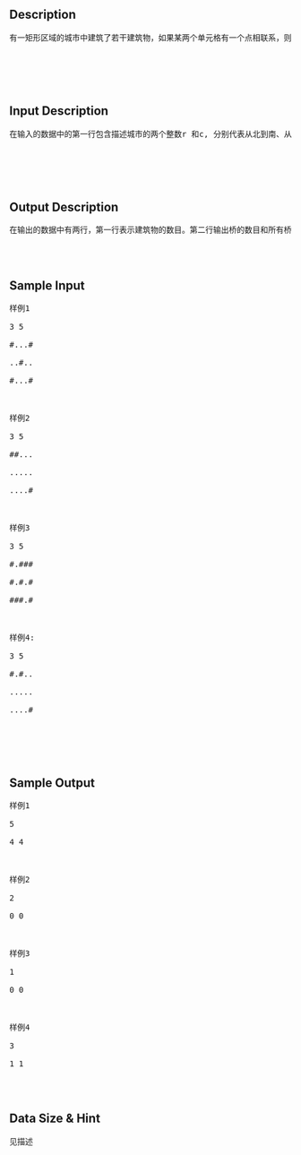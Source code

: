 ## Description
<pre>
有一矩形区域的城市中建筑了若干建筑物，如果某两个单元格有一个点相联系，则它们属于同一座建筑物。现在想在这些建筑物之间搭建一些桥梁，其中桥梁只能沿着矩形的方格的边沿搭建，如下图城市1有5栋建筑物，可以搭建4座桥将建筑物联系起来。城市2有两座建筑物，但不能搭建桥梁将它们连接。城市3只有一座建筑物，城市4有3座建筑物，可以搭建一座桥梁联系两栋建筑物，但不能与第三座建筑物联系在一起。<br>
              
                
              
            
</pre>
## Input Description
<pre>
在输入的数据中的第一行包含描述城市的两个整数r 和c, 分别代表从北到南、从东到西的城市大小(1 <= r <= 50 and 1 <=  c <= 50). 接下来的r 行, 每一行由c 个(“#”)和(“.”)组成的字符. 每一个字符表示一个单元格。“#”表示建筑物，“.”表示空地。<br>
 <br>

            
</pre>
## Output Description
<pre>
在输出的数据中有两行，第一行表示建筑物的数目。第二行输出桥的数目和所有桥的总长度。<br>
              
            
</pre>
## Sample Input
<pre>
样例1<br>
3 5<br>
#...#<br>
..#..<br>
#...#<br>
 <br>
样例2<br>
3 5<br>
##...<br>
.....<br>
....#<br>
 <br>
样例3<br>
3 5<br>
#.###<br>
#.#.#<br>
###.#<br>
 <br>
样例4:<br>
3 5<br>
#.#..<br>
.....<br>
....#<br>
 <br>

            
</pre>
## Sample Output
<pre>
样例1<br>
5<br>
4 4<br>
 <br>
样例2<br>
2<br>
0 0<br>
 <br>
样例3<br>
1<br>
0 0<br>
 <br>
样例4<br>
3<br>
1 1<br>

            
</pre>
## Data Size & Hint
<pre>
见描述<br>
            
</pre>
